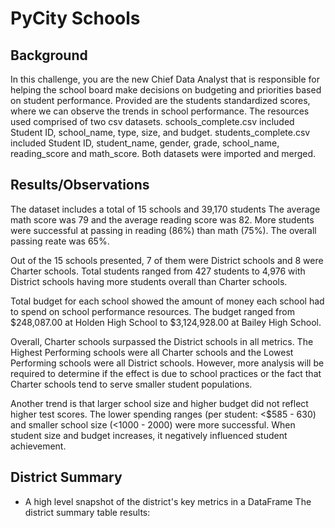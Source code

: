 # PyCity Schools

## Background
In this challenge, you are the new Chief Data Analyst that is responsible for helping the school board make decisions on budgeting and priorities based on student performance. Provided are the students standardized scores, where we can observe the trends in school performance. The resources used comprised of two csv datasets. schools_complete.csv included Student ID, school_name, type, size, and budget. students_complete.csv included Student ID, student_name, gender, grade, school_name, reading_score and math_score. Both datasets were imported and merged. 
  

## Results/Observations
The dataset includes a total of 15 schools and 39,170 students The average math score was 79 and the average reading score was 82. More students were successful at passing in reading (86%) than math (75%). The overall passing reate was 65%.

Out of the 15 schools presented, 7 of them were District schools and 8 were Charter schools. Total students ranged from 427 students to 4,976 with District schools having more students overall than Charter schools.

Total budget for each school showed the amount of money each school had to spend on school performance resources. The budget ranged from $248,087.00 at Holden High School to $3,124,928.00 at Bailey High School. 

Overall, Charter schools surpassed the District schools in all metrics. The Highest Performing schools were all Charter schools and the Lowest Performing schools were all District schools. However, more analysis will be required to determine if the effect is due to school practices or the fact that Charter schools tend to serve smaller student populations.

Another trend is that larger school size and higher budget did not reflect higher test scores. The lower spending ranges (per student: <$585 - 630) and smaller school size (<1000 - 2000) were more successful. When student size and budget increases, it negatively influenced student achievement. 


## District Summary 
* A high level snapshot of the district's key metrics in a DataFrame
The district summary table results: 

